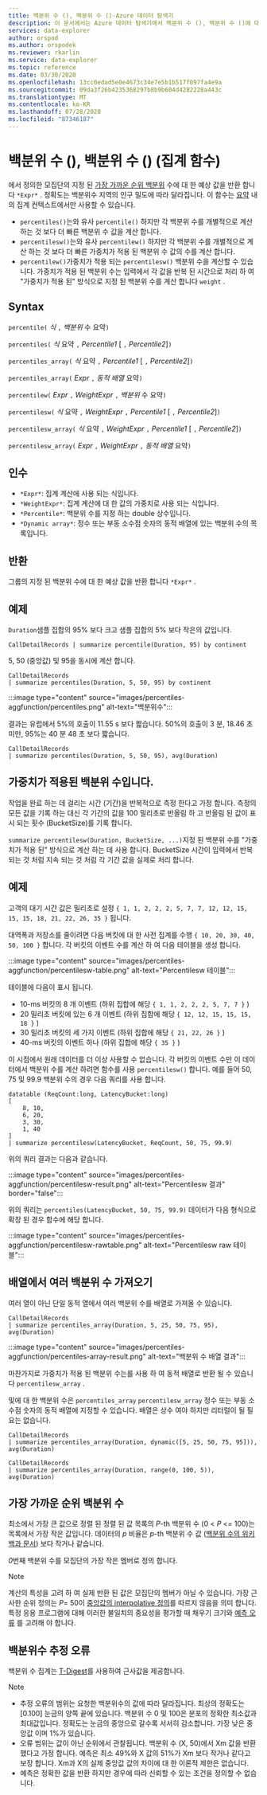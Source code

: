 ```yaml
---
title: 백분위 수 (), 백분위 수 ()-Azure 데이터 탐색기
description: 이 문서에서는 Azure 데이터 탐색기에서 백분위 수 (), 백분위 수 ()에 대해 설명 합니다.
services: data-explorer
author: orspod
ms.author: orspodek
ms.reviewer: rkarlin
ms.service: data-explorer
ms.topic: reference
ms.date: 03/30/2020
ms.openlocfilehash: 13cc0edad5e0e4673c34e7e5b1b517f097fa4e9a
ms.sourcegitcommit: 09da3f26b4235368297b8b9b604d4282228a443c
ms.translationtype: MT
ms.contentlocale: ko-KR
ms.lasthandoff: 07/28/2020
ms.locfileid: "87346187"
---
```

# <a name="percentile-percentiles-aggregation-function"></a>백분위 수 (), 백분위 수 () (집계 함수)

에서 정의한 모집단의 지정 된 [가장 가까운 순위 백분위](#nearest-rank-percentile) 수에 대 한 예상 값을 반환 합니다 `*Expr*` .
정확도는 백분위수 지역의 인구 밀도에 따라 달라집니다. 이 함수는 [요약](summarizeoperator.md) 내의 집계 컨텍스트에서만 사용할 수 있습니다.

* `percentiles()`는와 유사 `percentile()` 하지만 각 백분위 수를 개별적으로 계산 하는 것 보다 더 빠른 백분위 수 값을 계산 합니다.
* `percentilesw()`는와 유사 `percentilew()` 하지만 각 백분위 수를 개별적으로 계산 하는 것 보다 더 빠른 가중치가 적용 된 백분위 수 값의 수를 계산 합니다.
* `percentilew()`가중치가 적용 되는 `percentilesw()` 백분위 수을 계산할 수 있습니다. 가중치가 적용 된 백분위 수는 입력에서 각 값을 반복 된 시간으로 처리 하 여 "가중치가 적용 된" 방식으로 지정 된 백분위 수를 계산 합니다 `weight` .

## <a name="syntax"></a>Syntax

`percentile(` *식* `,` *백분위* 수 요약`)`

`percentiles(` *식* 요약 `,` *Percentile1* [ `,` *Percentile2*]`)`

`percentiles_array(` *식* 요약 `,` *Percentile1* [ `,` *Percentile2*]`)`

`percentiles_array(` *Expr* `,` *동적 배열* 요약`)`

`percentilew(` *Expr* `,` *WeightExpr* `,` *백분위* 수 요약`)`

`percentilesw(` *식* 요약 `,` *WeightExpr* `,` *Percentile1* [ `,` *Percentile2*]`)`

`percentilesw_array(` *식* 요약 `,` *WeightExpr* `,` *Percentile1* [ `,` *Percentile2*]`)`

`percentilesw_array(` *Expr* `,` *WeightExpr* `,` *동적 배열* 요약`)`

## <a name="arguments"></a>인수

* `*Expr*`: 집계 계산에 사용 되는 식입니다.
* `*WeightExpr*`: 집계 계산에 대 한 값의 가중치로 사용 되는 식입니다.
* `*Percentile*`: 백분위 수를 지정 하는 double 상수입니다.
* `*Dynamic array*`: 정수 또는 부동 소수점 숫자의 동적 배열에 있는 백분위 수의 목록입니다.

## <a name="returns"></a>반환

그룹의 지정 된 백분위 수에 대 한 예상 값을 반환 합니다 `*Expr*` . 

## <a name="examples"></a>예제

`Duration`샘플 집합의 95% 보다 크고 샘플 집합의 5% 보다 작은의 값입니다.

```kusto
CallDetailRecords | summarize percentile(Duration, 95) by continent
```

5, 50 (중앙값) 및 95을 동시에 계산 합니다.

```kusto
CallDetailRecords 
| summarize percentiles(Duration, 5, 50, 95) by continent
```

:::image type="content" source="images/percentiles-aggfunction/percentiles.png" alt-text="백분위수":::

결과는 유럽에서 5%의 호출이 11.55 s 보다 짧습니다. 50%의 호출이 3 분, 18.46 초 미만, 95%는 40 분 48 초 보다 짧습니다.

```kusto
CallDetailRecords 
| summarize percentiles(Duration, 5, 50, 95), avg(Duration)
```

## <a name="weighted-percentiles"></a>가중치가 적용된 백분위 수입니다.

작업을 완료 하는 데 걸리는 시간 (기간)을 반복적으로 측정 한다고 가정 합니다. 측정의 모든 값을 기록 하는 대신 각 기간의 값을 100 밀리초로 반올림 하 고 반올림 된 값이 표시 되는 횟수 (BucketSize)를 기록 합니다.

`summarize percentilesw(Duration, BucketSize, ...)`지정 된 백분위 수를 "가중치가 적용 된" 방식으로 계산 하는 데 사용 합니다. BucketSize 시간이 입력에서 반복 되는 것 처럼 지속 되는 것 처럼 각 기간 값을 실제로 처리 합니다.

## <a name="example"></a>예제

고객의 대기 시간 값은 밀리초로 설정 `{ 1, 1, 2, 2, 2, 5, 7, 7, 12, 12, 15, 15, 15, 18, 21, 22, 26, 35 }` 됩니다.

대역폭과 저장소를 줄이려면 다음 버킷에 대 한 사전 집계를 수행 `{ 10, 20, 30, 40, 50, 100 }` 합니다. 각 버킷의 이벤트 수를 계산 하 여 다음 테이블을 생성 합니다.

:::image type="content" source="images/percentiles-aggfunction/percentilesw-table.png" alt-text="Percentilesw 테이블":::

테이블에 다음이 표시 됩니다.
 * 10-ms 버킷의 8 개 이벤트 (하위 집합에 해당 `{ 1, 1, 2, 2, 2, 5, 7, 7 }` )
 * 20 밀리초 버킷에 있는 6 개 이벤트 (하위 집합에 해당 `{ 12, 12, 15, 15, 15, 18 }` )
 * 30 밀리초 버킷의 세 가지 이벤트 (하위 집합에 해당 `{ 21, 22, 26 }` )
 * 40-ms 버킷의 이벤트 하나 (하위 집합에 해당 `{ 35 }` )

이 시점에서 원래 데이터를 더 이상 사용할 수 없습니다. 각 버킷의 이벤트 수만 이 데이터에서 백분위 수를 계산 하려면 함수를 사용 `percentilesw()` 합니다.
예를 들어 50, 75 및 99.9 백분위 수의 경우 다음 쿼리를 사용 합니다.

```kusto
datatable (ReqCount:long, LatencyBucket:long) 
[ 
    8, 10, 
    6, 20, 
    3, 30, 
    1, 40 
]
| summarize percentilesw(LatencyBucket, ReqCount, 50, 75, 99.9) 
```

위의 쿼리 결과는 다음과 같습니다.

:::image type="content" source="images/percentiles-aggfunction/percentilesw-result.png" alt-text="Percentilesw 결과" border="false":::


위의 쿼리는 `percentiles(LatencyBucket, 50, 75, 99.9)` 데이터가 다음 형식으로 확장 된 경우 함수에 해당 합니다.

:::image type="content" source="images/percentiles-aggfunction/percentilesw-rawtable.png" alt-text="Percentilesw raw 테이블":::

## <a name="getting-multiple-percentiles-in-an-array"></a>배열에서 여러 백분위 수 가져오기

여러 열이 아닌 단일 동적 열에서 여러 백분위 수를 배열로 가져올 수 있습니다.

```kusto
CallDetailRecords 
| summarize percentiles_array(Duration, 5, 25, 50, 75, 95), avg(Duration)
```

:::image type="content" source="images/percentiles-aggfunction/percentiles-array-result.png" alt-text="백분위 수 배열 결과":::

마찬가지로 가중치가 적용 된 백분위 수는를 사용 하 여 동적 배열로 반환 될 수 있습니다 `percentilesw_array` .

및에 대 한 백분위 수은 `percentiles_array` `percentilesw_array` 정수 또는 부동 소수점 숫자의 동적 배열에 지정할 수 있습니다. 배열은 상수 여야 하지만 리터럴이 될 필요는 없습니다.

```kusto
CallDetailRecords 
| summarize percentiles_array(Duration, dynamic([5, 25, 50, 75, 95])), avg(Duration)
```

```kusto
CallDetailRecords 
| summarize percentiles_array(Duration, range(0, 100, 5)), avg(Duration)
```

## <a name="nearest-rank-percentile"></a>가장 가까운 순위 백분위 수

최소에서 가장 큰 값으로 정렬 된 정렬 된 값 목록의 *P*-th 백분위 수 (0 < *P* <= 100)는 목록에서 가장 작은 값입니다. 데이터의 *p* 비율은 *p*-th 백분위 수 값 ([백분위 수의 위키백과 문서](https://en.wikipedia.org/wiki/Percentile#The_Nearest_Rank_method)) 보다 작거나 같습니다.

*0*번째 백분위 수를 모집단의 가장 작은 멤버로 정의 합니다.

>[!NOTE]
> 계산의 특성을 고려 하 여 실제 반환 된 값은 모집단의 멤버가 아닐 수 있습니다.
> 가장 근사한 순위 정의는 *P*= 50이 [중앙값의 interpolative 정의](https://en.wikipedia.org/wiki/Median)를 따르지 않음을 의미 합니다. 특정 응용 프로그램에 대해 이러한 불일치의 중요성을 평가할 때 채우기 크기와 [예측 오류](#estimation-error-in-percentiles) 를 고려해 야 합니다.

## <a name="estimation-error-in-percentiles"></a>백분위수 추정 오류

백분위 수 집계는 [T-Digest](https://github.com/tdunning/t-digest/blob/master/docs/t-digest-paper/histo.pdf)를 사용하여 근사값을 제공합니다.

>[!NOTE]
> * 추정 오류의 범위는 요청한 백분위수의 값에 따라 달라집니다. 최상의 정확도는 [0.100] 눈금의 양쪽 끝에 있습니다. 백분위 수 0 및 100은 분포의 정확한 최소값과 최대값입니다. 정확도는 눈금의 중앙으로 갈수록 서서히 감소합니다. 가장 낮은 중앙값 이며 1%가 있습니다.
> * 오류 범위는 값이 아닌 순위에서 관찰됩니다. 백분위 수 (X, 50)에서 Xm 값을 반환 했다고 가정 합니다. 예측은 최소 49%와 X 값의 51%가 Xm 보다 작거나 같다고 보장 합니다. Xm과 X의 실제 중앙값 값의 차이에 대 한 이론적 제한은 없습니다.
> * 예측은 정확한 값을 반환 하지만 경우에 따라 신뢰할 수 있는 조건을 정의할 수 없습니다.
